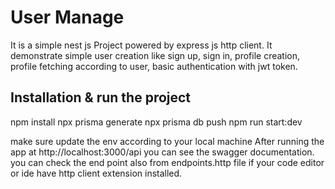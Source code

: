 # User Manage
It is a simple nest js Project powered by express js http client. It demonstrate simple user 
creation like sign up, sign in, profile creation, profile fetching according to user, basic authentication
with jwt token.

## Installation & run the project
npm install 
npx prisma generate
npx prisma db push
npm run start:dev

make sure update the env according to your local machine
After running the app at http://localhost:3000/api you can see the swagger documentation.
you can check the end point also from endpoints.http file if your code editor or ide have http client extension installed.




